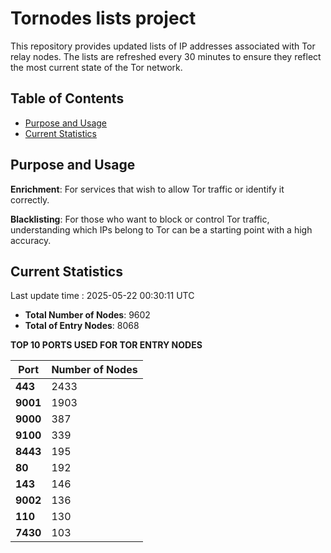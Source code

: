 # Tornodes lists project

This repository provides updated lists of IP addresses associated with Tor relay nodes. The lists are refreshed every 30 minutes to ensure they reflect the most current state of the Tor network.

## Table of Contents

- [Purpose and Usage](#purpose-and-usage)
- [Current Statistics](#current-statistics)


## Purpose and Usage

**Enrichment**: For services that wish to allow Tor traffic or identify it correctly.

**Blacklisting**: For those who want to block or control Tor traffic, understanding which IPs belong to Tor can be a starting point with a high accuracy.

## Current Statistics

Last update time : 2025-05-22 00:30:11 UTC

- **Total Number of Nodes**: 9602
- **Total of Entry Nodes**: 8068

**TOP 10 PORTS USED FOR TOR ENTRY NODES**

| **Port** | **Number of Nodes** |
|------|-----------------|
| **443**   | 2433  |
| **9001**   | 1903  |
| **9000**   | 387  |
| **9100**   | 339  |
| **8443**   | 195  |
| **80**   | 192  |
| **143**   | 146  |
| **9002**   | 136  |
| **110**   | 130  |
| **7430**   | 103  |

